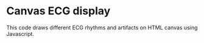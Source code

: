# Canvas ECG display

This code draws different ECG rhythms and artifacts on HTML canvas using Javascript.
